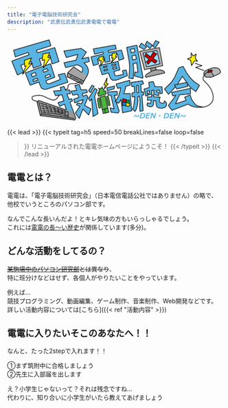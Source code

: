 ```yaml
---
title: "電子電脳技術研究会"
description: "武勇伝武勇伝武勇電電で電電"
---
```

![logo](img/logo.png)

{{< lead >}}
{{< typeit 
  tag=h5
  speed=50
  breakLines=false
  loop=false
>}}
リニューアルされた電電ホームページにようこそ！
{{< /typeit >}}
{{< /lead >}}

## 電電とは？
電電は、「電子電脳技術研究会」（日本電信電話公社ではありません）の略で、<br>他校でいうところのパソコン部です。

なんでこんな長いんだよ！とキレ気味の方もいらっしゃるでしょう。<br>これには[電電の長～い歴史](posts/history/)が関係しています(多分)。

## どんな活動をしてるの？
~~[某駒場中のパソコン研究部](https://tkpaken.github.io/beginners/)とは異なり~~、<br>特に班分けなどはせず、各個人がやりたいことをやっています。

例えば…<br>競技プログラミング、動画編集、ゲーム制作、音楽制作、Web開発などです。<br>
詳しい活動内容については[こちら]({{< ref "活動内容" >}})

## 電電に入りたいそこのあなたへ！！
なんと、たった2stepで入れます！！

①まず筑附中に合格しましょう
<br>
②先生に入部届を出します

え？小学生じゃないって？それは残念ですね…<br>代わりに、知り合いに小学生がいたら教えてあげましょう

<!-- <a class="twitter-timeline" data-lang="ja" data-theme="dark" href="https://twitter.com/Tsukuba_Denden?ref_src=twsrc%5Etfw">Tweets by Tsukuba_Denden</a> <script async src="https://platform.twitter.com/widgets.js" charset="utf-8"></script>} -->
